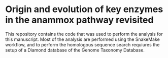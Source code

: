 # Origin and evolution of key enzymes in the anammox pathway revisited
This repository contains the code that was used to perform the analysis for this manuscript.
Most of the analysis are performed using the SnakeMake workflow, and to perform the homologous
sequence search requiures the setup of a Diamond database of the Genome Taxonomy Database.
